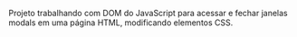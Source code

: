 Projeto trabalhando com DOM do JavaScript para acessar e fechar janelas modals em uma página HTML, modificando elementos CSS.
